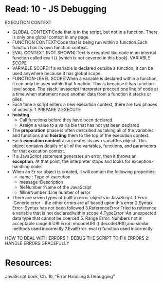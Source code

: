 # Read: 10 - JS Debugging
EXECUTION CONTEXT
+ GLOBAL CONTEXT:Code that is in the script, but not in a function. There is only one global context in any page.
+ FUNCTION CONTEXT:Code that is being run within a function.Each function has its own function context.
+ EVAL CONTEXT (NOT SHOWN):Text is executed like code in an internal function called eva l {) (which is not covered in this book).
VARIABLE SCOPE
+ VARIABLE SCOPE:If a variable is declared outside a function, it can be used anywhere because it has global scope.
+ FUNCTION-LEVEL SCOPE:When a variable is declared within a function, it can only be used within that function. This is because it has function-level scope.
The stack: javascript interpreter procced one line of code at a time,when statement need another data from a function it stacks or piles
+ Each time a script enters a new execution context, there are two phases of activity:
  1.PREPARE 2.EXECUTE
+ **hoisting**
  + Call functions before they have been declared
  + Assign a value to a va ria ble that has not yet been declared
+ The **preparation** phase is often described as taking all of the variables and functions and **hoisting** them to the top of the execution context.
+ Each **execution context** also creates its own variab1es object. This object contains details of all of the variables, functions, and parameters for that execution context.
+ If a JavaScript statement generates an error, then it throws an **exception**. At that point, the interpreter stops and looks for exception-handling code.
+ When an Er ror object is created, it will contain the following properties:
   + name : Type of execution
   + message :Description
   + fileNumber :Name of the JavaScript 
   + fillineNumber :Line number of error
 + There are seven types of built-in error objects in JavaScript.
    1.Error :Generic error - the other errors are all based upon this error
    2.Syntax Error :Syntax has not been followed
    3.ReferenceError:Tried to reference a variable that is not declared/within scope
    4.TypeError :An unexpected data type that cannot be coerced
    5. Range Error: Numbers not in acceptable range
    6.URI Error: encodeURI ().decodeURI(),and similar methods used incorrectly
    7.EvalError: eval () function used incorrectly
   
HOW TO DEAL WITH ERRORS
1: DEBUG THE SCRIPT TO FIX ERRORS
2: HANDLE ERRORS GRACEFULLY

# Resources:
JavaScript book, Ch. 10, “Error Handling & Debugging”
